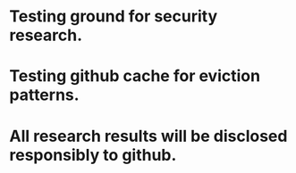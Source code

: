 ﻿# Testing ground for security research.


# Testing github cache for eviction patterns.
# All research results will be disclosed responsibly to github. 
 
 
 
 
 
 
 
 
 
 
 
 
 
 
 
 
 
